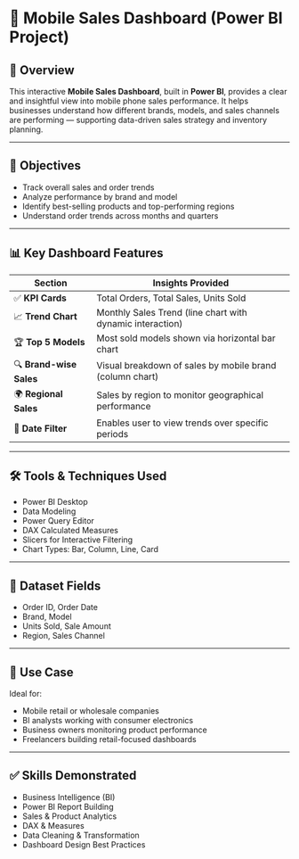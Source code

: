 # 📱 Mobile Sales Dashboard (Power BI Project)

## 📌 Overview
This interactive **Mobile Sales Dashboard**, built in **Power BI**, provides a clear and insightful view into mobile phone sales performance. It helps businesses understand how different brands, models, and sales channels are performing — supporting data-driven sales strategy and inventory planning.

---

## 🎯 Objectives
- Track overall sales and order trends  
- Analyze performance by brand and model  
- Identify best-selling products and top-performing regions  
- Understand order trends across months and quarters  

---

## 📊 Key Dashboard Features

| Section             | Insights Provided                                                |
|---------------------|------------------------------------------------------------------|
| ✅ **KPI Cards**     | Total Orders, Total Sales, Units Sold                           |
| 📈 **Trend Chart**   | Monthly Sales Trend (line chart with dynamic interaction)       |
| 🏆 **Top 5 Models**  | Most sold models shown via horizontal bar chart                 |
| 🔍 **Brand-wise Sales** | Visual breakdown of sales by mobile brand (column chart)   |
| 🌍 **Regional Sales**  | Sales by region to monitor geographical performance         |
| 📅 **Date Filter**   | Enables user to view trends over specific periods               |

---

## 🛠️ Tools & Techniques Used
- Power BI Desktop  
- Data Modeling  
- Power Query Editor  
- DAX Calculated Measures  
- Slicers for Interactive Filtering  
- Chart Types: Bar, Column, Line, Card  

---

## 📁 Dataset Fields
- Order ID, Order Date  
- Brand, Model  
- Units Sold, Sale Amount  
- Region, Sales Channel  

---

## 💼 Use Case
Ideal for:
- Mobile retail or wholesale companies  
- BI analysts working with consumer electronics  
- Business owners monitoring product performance  
- Freelancers building retail-focused dashboards  

---

## ✅ Skills Demonstrated
- Business Intelligence (BI)  
- Power BI Report Building  
- Sales & Product Analytics  
- DAX & Measures  
- Data Cleaning & Transformation  
- Dashboard Design Best Practices  

